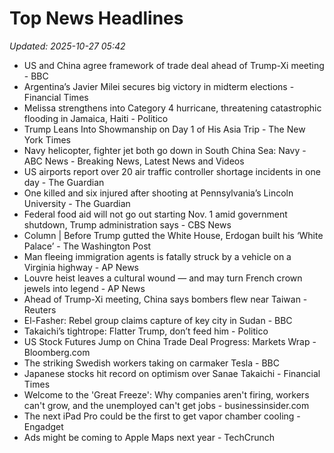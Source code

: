 # Top News Headlines

_Updated: 2025-10-27 05:42_

- US and China agree framework of trade deal ahead of Trump-Xi meeting - BBC
- Argentina’s Javier Milei secures big victory in midterm elections - Financial Times
- Melissa strengthens into Category 4 hurricane, threatening catastrophic flooding in Jamaica, Haiti - Politico
- Trump Leans Into Showmanship on Day 1 of His Asia Trip - The New York Times
- Navy helicopter, fighter jet both go down in South China Sea: Navy - ABC News - Breaking News, Latest News and Videos
- US airports report over 20 air traffic controller shortage incidents in one day - The Guardian
- One killed and six injured after shooting at Pennsylvania’s Lincoln University - The Guardian
- Federal food aid will not go out starting Nov. 1 amid government shutdown, Trump administration says - CBS News
- Column | Before Trump gutted the White House, Erdogan built his ‘White Palace’ - The Washington Post
- Man fleeing immigration agents is fatally struck by a vehicle on a Virginia highway - AP News
- Louvre heist leaves a cultural wound — and may turn French crown jewels into legend - AP News
- Ahead of Trump-Xi meeting, China says bombers flew near Taiwan - Reuters
- El-Fasher: Rebel group claims capture of key city in Sudan - BBC
- Takaichi’s tightrope: Flatter Trump, don’t feed him - Politico
- US Stock Futures Jump on China Trade Deal Progress: Markets Wrap - Bloomberg.com
- The striking Swedish workers taking on carmaker Tesla - BBC
- Japanese stocks hit record on optimism over Sanae Takaichi - Financial Times
- Welcome to the 'Great Freeze': Why companies aren't firing, workers can't grow, and the unemployed can't get jobs - businessinsider.com
- The next iPad Pro could be the first to get vapor chamber cooling - Engadget
- Ads might be coming to Apple Maps next year - TechCrunch